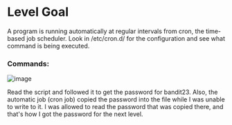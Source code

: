 # Level Goal
A program is running automatically at regular intervals from cron, the time-based job scheduler. Look in /etc/cron.d/ for the configuration and see what command is being executed.

### Commands:

![image](https://github.com/user-attachments/assets/ca679d7e-3f30-423a-9420-49ea5f192a38)

Read the script and followed it to get the password for bandit23. 
Also, the automatic job (cron job) copied the password into the file while I was unable to write to it.
I was allowed to read the password that was copied there, and that's how I got the password for the next level.
